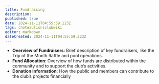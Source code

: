 ```yaml
---
title: Fundraising
description: 
published: true
date: 2024-11-11T04:55:59.223Z
tags: choteaulionsclubwiki
editor: markdown
dateCreated: 2024-11-11T04:55:59.223Z
---
```


- **Overview of Fundraisers**: Brief description of key fundraisers, like the Trip of the Month Raffle and pool operations.
- **Fund Allocation**: Overview of how funds are distributed within the community and to support the club’s activities.
- **Donation Information**: How the public and members can contribute to the club’s projects financially